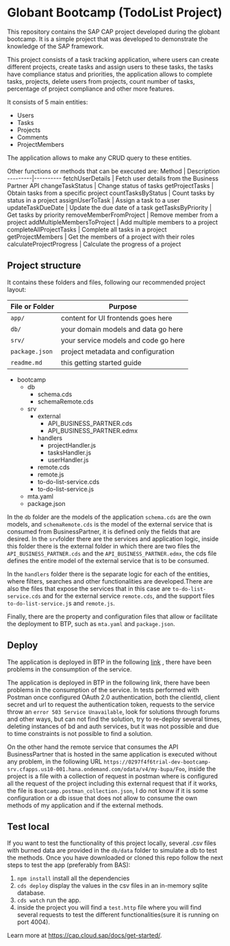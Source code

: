 # Globant Bootcamp (TodoList Project)

This repository contains the SAP CAP project developed during the globant bootcamp. It is a simple project that was developed to demonstrate the knowledge of the SAP framework.

This project consists of a task tracking application, where users can create different projects, create tasks and assign users to these tasks, the tasks have compliance status and priorities, the application allows to complete tasks, projects, delete users from projects, count number of tasks, percentage of project compliance and other more features.

It consists of 5 main entities:
* Users
* Tasks
* Projects
* Comments
* ProjectMembers

The application allows to make any CRUD query to these entities. 

Other functions or methods that can be executed are:
Method | Description
---------|----------
fetchUserDetails | Fetch user details from the Business Partner API
changeTaskStatus | Change status of tasks
getProjectTasks  | Obtain tasks from a specific project
countTasksByStatus | Count tasks by status in a project
assignUserToTask | Assign a task to a user 
updateTaskDueDate | Update the due date of a task
getTasksByPriority | Get tasks by priority
removeMemberFromProject | Remove member from a project
addMultipleMembersToProject | Add multiple members to a project
completeAllProjectTasks | Complete all tasks in a project
getProjectMembers | Get the members of a project with their roles
calculateProjectProgress  | Calculate the progress of a project

## Project structure

It contains these folders and files, following our recommended project layout:

File or Folder | Purpose
---------|----------
`app/` | content for UI frontends goes here
`db/` | your domain models and data go here
`srv/` | your service models and code go here
`package.json` | project metadata and configuration
`readme.md` | this getting started guide

- bootcamp
  - db 
    - schema.cds
    - schemaRemote.cds
  - srv
    - external
      - API_BUSINESS_PARTNER.cds
      - API_BUSINESS_PARTNER.edmx
    - handlers
      - projectHandler.js
      - tasksHandler.js
      - userHandler.js
    - remote.cds
    - remote.js
    - to-do-list-service.cds
    - to-do-list-service.js
  - mta.yaml
  - package.json

In the `db` folder are the models of the application `schema.cds` are the own models, and `schemaRemote.cds` is the model of the external service that is consumed from BusinessPartner, it is defined only the fields that are desired. In the `srv`folder there are the services and application logic, inside this folder there is the external folder in which there are two files the `API_BUSINESS_PARTNER.cds` and the `API_BUSINESS_PARTNER.edmx`, the cds file defines the entire model of the external service that is to be consumed.

In the `handlers` folder there is the separate logic for each of the entities, where filters, searches and other functionalities are developed.There are also the files that expose the services that in this case are `to-do-list-service.cds` and for the external service `remote.cds`, and the support files `to-do-list-service.j`s and `remote.js`.

Finally, there are the property and configuration files that allow or facilitate the deployment to BTP, such as `mta.yaml` and `package.json`.

## Deploy
The application is deployed in BTP in the following [link](https://0297f4f6trial-dev-bootcamp-srv.cfapps.us10-001.hana.ondemand.com) , there have been problems in the consumption of the service.

The application is deployed in BTP in the following link, there have been problems in the consumption of the service. In tests performed with Postman once configured OAuth 2.0 authentication, both the clientId, client secret and url to request the authentication token, requests to the service throw an `error 503 Service Unavailable`, look for solutions through forums and other ways, but can not find the solution, try to re-deploy several times, deleting instances of bd and auth services, but it was not possible and due to time constraints is not possible to find a solution.

On the other hand the remote service that consumes the API BusinessPartner that is hosted in the same application is executed without any problem, in the following URL `https://0297f4f6trial-dev-bootcamp-srv.cfapps.us10-001.hana.ondemand.com/odata/v4/my-bupa/Foo`, inside the project is a file with a collection of request in postman where is configured all the request of the project including this external request that if it works, the file is `Bootcamp.postman_collection.json`, I do not know if it is some configuration or a db issue that does not allow to consume the own methods of my application and if the external methods.

## Test local
If you want to test the functionality of this project locally, several .csv files with burned data are provided in the `db/data` folder to simulate a db to test the methods. 
Once you have downloaded or cloned this repo follow the next steps to test the app (preferably from BAS):
1. `npm install` install all the dependencies
2. `cds deploy` display the values in the csv files in an in-memory sqlite database.
3. `cds watch` run the app.
4. inside the project you will find a `test.http` file where you will find several requests to test the different functionalities(sure it is running on port 4004).



Learn more at https://cap.cloud.sap/docs/get-started/.
